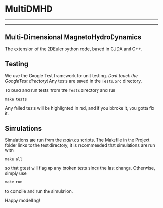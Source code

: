 # MultiDMHD
-----------------------
------------------------

**M**ulti-**D**imensional **M**agneto**H**ydro**D**ynamics
---------------------------------------------

The extension of the 2DEuler python code, based in CUDA and C++.

## Testing
We use the Google Test framework for unit testing. *Dont touch the GoogleTest directory!* Any tests are saved in the `Tests/Src` directory.

To build and run tests, from the `Tests` directory and run

  `make tests`
  
Any failed tests will be highlighted in red, and if you bbroke it, you gotta fix it.

## Simulations
Simulations are run from the *main.cu* scripts. The Makefile in the Project folder links to the test directory, it is recommended that simulations are run with 

  `make all`
  
so that gtest will flag up any broken tests since the last change. Otherwise, simply use
  
  `make run`
    
to compile and run the simulation.

Happy modelling!
